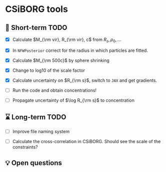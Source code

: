 # CSiBORG tools

## :scroll: Short-term TODO
- [x] Calculate $M_{\rm vir}, R_{\rm vir}, c$ from $R_s, \rho_0, \ldots$
- [x] In `NFWPosterior` correct for the radius in which particles are fitted.
- [x] Calculate $M_{\rm 500c}$ by sphere shrinking
- [x] Change to log10 of the scale factor
- [x] Calculate uncertainty on $R_{\rm s}$, switch to `JAX` and get gradients.
- [ ] Run the code and obtain concentrations!
- [ ] Propagate uncertainty of $\log R_{\rm s}$ to concentration


## :hourglass: Long-term TODO
- [ ] Improve file naming system
- [ ] Calculate the cross-correlation in CSiBORG. Should see the scale of the constraints?


## :bulb: Open questions